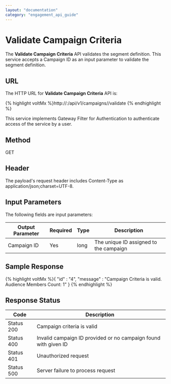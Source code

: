 ```yaml
---
layout: "documentation"
category: "engagement_api_guide"
---
```


# Validate Campaign Criteria

The **Validate Campaign Criteria** API validates the segment definition. This service accepts a Campaign ID as an input parameter to validate the segment definition.

## URL

The HTTP URL for **Validate Campaign Criteria** API is:

{% highlight voltMx %}http://<host>:<port>/api/v1/campaigns/<id>/validate
{% endhighlight %}

This service implements Gateway Filter for Authentication to authenticate access of the service by a user.

## Method

GET

## Header

The payload's request header includes Content-Type as application/json;charset=UTF-8.

## Input Parameters

The following fields are input parameters:

| Output Parameter | Required | Type | Description                            |
| ---------------- | -------- | ---- | -------------------------------------- |
| Campaign ID      | Yes      | long | The unique ID assigned to the campaign |

## Sample Response

{% highlight voltMx %}{
"id" : "4",
"message" : "Campaign Criteria is valid. Audience Members Count: 1"
}
{% endhighlight %}

## Response Status

| Code       | Description                                                     |
| ---------- | --------------------------------------------------------------- |
| Status 200 | Campaign criteria is valid                                      |
| Status 400 | Invalid campaign ID provided or no campaign found with given ID |
| Status 401 | Unauthorized request                                            |
| Status 500 | Server failure to process request                               |
